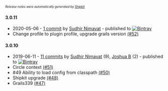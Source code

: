 <sup><sup>*Release notes were automatically generated by [Shipkit](http://shipkit.org/)*</sup></sup>

#### 3.0.11
 - 2020-05-06 - [1 commit](https://github.com/9ci/grails-audit-trail/compare/v3.0.10...v3.0.11) by [Sudhir Nimavat](https://github.com/snimavat) - published to [![Bintray](https://img.shields.io/badge/Bintray-3.0.11-green.svg)](https://bintray.com/null/null/org.grails.plugins/3.0.11)
 - Change profile to plugin profile, upgrade grails version [(#52)](https://github.com/yakworks/grails-audit-trail/pull/52)

#### 3.0.10
 - 2019-06-11 - [11 commits](https://github.com/9ci/grails-audit-trail/compare/v3.0.9...v3.0.10) by [Sudhir Nimavat](https://github.com/snimavat) (9), [Joshua B](https://github.com/basejump) (2) - published to [![Bintray](https://img.shields.io/badge/Bintray-3.0.10-green.svg)](https://bintray.com/null/null/org.grails.plugins/3.0.10)
 - Circle context [(#51)](https://github.com/yakworks/grails-audit-trail/pull/51)
 - #49 Ability to load config from classpath [(#50)](https://github.com/yakworks/grails-audit-trail/pull/50)
 - Shipkit upgrade [(#48)](https://github.com/yakworks/grails-audit-trail/pull/48)
 - Grails339 [(#47)](https://github.com/yakworks/grails-audit-trail/pull/47)

